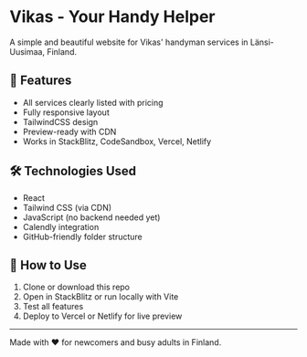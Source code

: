 # Vikas - Your Handy Helper

A simple and beautiful website for Vikas' handyman services in Länsi-Uusimaa, Finland.

## 🔧 Features

- All services clearly listed with pricing
- Fully responsive layout
- TailwindCSS design
- Preview-ready with CDN
- Works in StackBlitz, CodeSandbox, Vercel, Netlify

## 🛠️ Technologies Used

- React
- Tailwind CSS (via CDN)
- JavaScript (no backend needed yet)
- Calendly integration
- GitHub-friendly folder structure

## 🚀 How to Use

1. Clone or download this repo
2. Open in StackBlitz or run locally with Vite
3. Test all features
4. Deploy to Vercel or Netlify for live preview

---

Made with ❤️ for newcomers and busy adults in Finland.